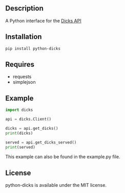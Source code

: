Description
--
A Python interface for the [Dicks API](http://dicks-api.herokuapp.com)

Installation
--
```bash
pip install python-dicks
```

Requires
--
- requests
- simplejson

Example
--
```python
import dicks

api = dicks.Client()

dicks = api.get_dicks()
print(dicks)

served = api.get_dicks_served()
print(served)
```

This example can also be found in the example.py file.

License
--
python-dicks is available under the MIT license.


